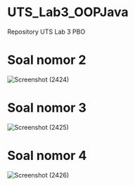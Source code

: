 # UTS_Lab3_OOPJava
Repository UTS Lab 3 PBO

# Soal nomor 2
![Screenshot (2424)](https://user-images.githubusercontent.com/127910645/236642690-b563bd08-05a5-43f1-bf4c-0fb533b37e2b.png)

# Soal nomor 3
![Screenshot (2425)](https://user-images.githubusercontent.com/127910645/236642693-0d0a6608-5284-46d4-a7fc-eca938700701.png)

# Soal nomor 4
![Screenshot (2426)](https://user-images.githubusercontent.com/127910645/236642695-276aedf3-12b3-4d5e-b72a-51063f361baf.png)
